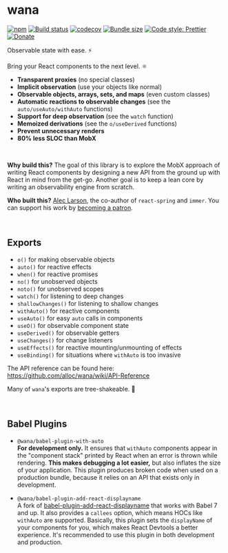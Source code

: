 # wana

[![npm](https://img.shields.io/npm/v/wana.svg)](https://www.npmjs.com/package/wana)
[![Build status](https://travis-ci.org/alloc/wana.svg?branch=master)](https://travis-ci.org/alloc/wana)
[![codecov](https://codecov.io/gh/alloc/wana/branch/master/graph/badge.svg)](https://codecov.io/gh/alloc/wana)
[![Bundle size](https://badgen.net/bundlephobia/min/wana)](https://bundlephobia.com/result?p=wana)
[![Code style: Prettier](https://img.shields.io/badge/code_style-prettier-ff69b4.svg)](https://github.com/prettier/prettier)
[![Donate](https://img.shields.io/badge/Donate-PayPal-green.svg)](https://paypal.me/alecdotbiz)

Observable state with ease. ⚡️

Bring your React components to the next level. ⚛️

- **Transparent proxies** (no special classes)
- **Implicit observation** (use your objects like normal)
- **Observable objects, arrays, sets, and maps** (even custom classes)
- **Automatic reactions to observable changes** (see the `auto/useAuto/withAuto` functions)
- **Support for deep observation** (see the `watch` function)
- **Memoized derivations** (see the `o/useDerived` functions)
- **Prevent unnecessary renders**
- **80% less SLOC than MobX**

&nbsp;

**Why build this?** The goal of this library is to explore the MobX approach of
writing React components by designing a new API from the ground up with React in
mind from the get-go. Another goal is to keep a lean core by writing an observability
engine from scratch.

**Who built this?** [Alec Larson](https://twitter.com/alecdotbiz), the co-author of
`react-spring` and `immer`. You can support his work by [becoming a patron](https://www.patreon.com/aleclarson).

&nbsp;

## Exports

- `o()` for making observable objects
- `auto()` for reactive effects
- `when()` for reactive promises
- `no()` for unobserved objects
- `noto()` for unobserved scopes
- `watch()` for listening to deep changes
- `shallowChanges()` for listening to shallow changes
- `withAuto()` for reactive components
- `useAuto()` for easy `auto` calls in components
- `useO()` for observable component state
- `useDerived()` for observable getters
- `useChanges()` for change listeners
- `useEffects()` for reactive mounting/unmounting of effects
- `useBinding()` for situations where `withAuto` is too invasive

The API reference can be found here:  
https://github.com/alloc/wana/wiki/API-Reference

Many of `wana`'s exports are tree-shakeable. 🌲

&nbsp;

## Babel Plugins

- `@wana/babel-plugin-with-auto`  
  **For development only.** It ensures that `withAuto` components appear in the "component stack" printed by React when an error is thrown while rendering. **This makes debugging a lot easier,** but also inflates the size of your application. This plugin produces broken code when used on a production bundle, because it relies on an API that exists only in development.

- `@wana/babel-plugin-add-react-displayname`  
  A fork of [babel-plugin-add-react-displayname](https://www.npmjs.com/package/babel-plugin-add-react-displayname) that works with Babel 7 and up. It also provides a `callees` option, which means HOCs like `withAuto` are supported. Basically, this plugin sets the `displayName` of your components for you, which makes React Devtools a better experience. It's recommended to use this plugin in both development and production.
